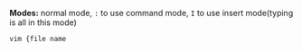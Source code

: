**Modes:** normal mode, `:` to use command mode, `I` to use insert mode(typing is all in this mode)

`vim {file name`